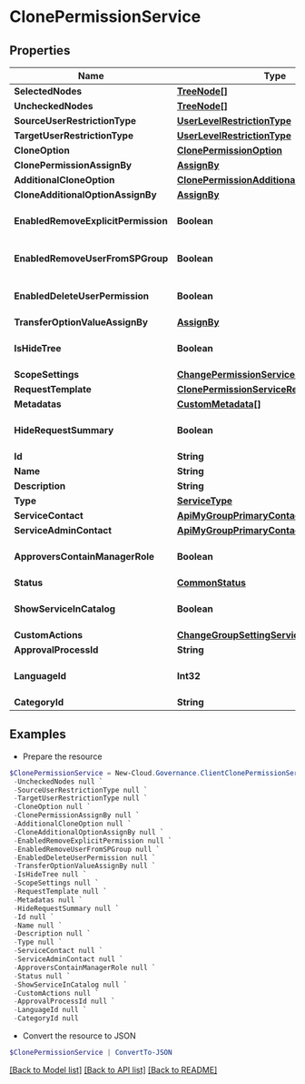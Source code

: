 # ClonePermissionService
## Properties

Name | Type | Description | Notes
------------ | ------------- | ------------- | -------------
**SelectedNodes** | [**TreeNode[]**](TreeNode.md) |  | [optional] 
**UncheckedNodes** | [**TreeNode[]**](TreeNode.md) |  | [optional] 
**SourceUserRestrictionType** | [**UserLevelRestrictionType**](UserLevelRestrictionType.md) |  | [optional] 
**TargetUserRestrictionType** | [**UserLevelRestrictionType**](UserLevelRestrictionType.md) |  | [optional] 
**CloneOption** | [**ClonePermissionOption**](ClonePermissionOption.md) |  | [optional] 
**ClonePermissionAssignBy** | [**AssignBy**](AssignBy.md) |  | [optional] 
**AdditionalCloneOption** | [**ClonePermissionAdditionalOption**](ClonePermissionAdditionalOption.md) |  | [optional] 
**CloneAdditionalOptionAssignBy** | [**AssignBy**](AssignBy.md) |  | [optional] 
**EnabledRemoveExplicitPermission** | **Boolean** |  | [optional] [default to $false]
**EnabledRemoveUserFromSPGroup** | **Boolean** |  | [optional] [default to $false]
**EnabledDeleteUserPermission** | **Boolean** |  | [optional] [default to $false]
**TransferOptionValueAssignBy** | [**AssignBy**](AssignBy.md) |  | [optional] 
**IsHideTree** | **Boolean** |  | [optional] [default to $false]
**ScopeSettings** | [**ChangePermissionServiceScopeSettings**](ChangePermissionServiceScopeSettings.md) |  | [optional] 
**RequestTemplate** | [**ClonePermissionServiceRequestTemplate**](ClonePermissionServiceRequestTemplate.md) |  | [optional] 
**Metadatas** | [**CustomMetadata[]**](CustomMetadata.md) |  | [optional] 
**HideRequestSummary** | **Boolean** |  | [optional] [default to $false]
**Id** | **String** |  | [optional] 
**Name** | **String** |  | [optional] 
**Description** | **String** |  | [optional] 
**Type** | [**ServiceType**](ServiceType.md) |  | [optional] 
**ServiceContact** | [**ApiMyGroupPrimaryContact**](ApiMyGroupPrimaryContact.md) |  | [optional] 
**ServiceAdminContact** | [**ApiMyGroupPrimaryContact**](ApiMyGroupPrimaryContact.md) |  | [optional] 
**ApproversContainManagerRole** | **Boolean** |  | [optional] [default to $false]
**Status** | [**CommonStatus**](CommonStatus.md) |  | [optional] 
**ShowServiceInCatalog** | **Boolean** |  | [optional] [default to $false]
**CustomActions** | [**ChangeGroupSettingServiceCustomActions**](ChangeGroupSettingServiceCustomActions.md) |  | [optional] 
**ApprovalProcessId** | **String** |  | [optional] 
**LanguageId** | **Int32** |  | [optional] [default to 0]
**CategoryId** | **String** |  | [optional] 

## Examples

- Prepare the resource
```powershell
$ClonePermissionService = New-Cloud.Governance.ClientClonePermissionService  -SelectedNodes null `
 -UncheckedNodes null `
 -SourceUserRestrictionType null `
 -TargetUserRestrictionType null `
 -CloneOption null `
 -ClonePermissionAssignBy null `
 -AdditionalCloneOption null `
 -CloneAdditionalOptionAssignBy null `
 -EnabledRemoveExplicitPermission null `
 -EnabledRemoveUserFromSPGroup null `
 -EnabledDeleteUserPermission null `
 -TransferOptionValueAssignBy null `
 -IsHideTree null `
 -ScopeSettings null `
 -RequestTemplate null `
 -Metadatas null `
 -HideRequestSummary null `
 -Id null `
 -Name null `
 -Description null `
 -Type null `
 -ServiceContact null `
 -ServiceAdminContact null `
 -ApproversContainManagerRole null `
 -Status null `
 -ShowServiceInCatalog null `
 -CustomActions null `
 -ApprovalProcessId null `
 -LanguageId null `
 -CategoryId null
```

- Convert the resource to JSON
```powershell
$ClonePermissionService | ConvertTo-JSON
```

[[Back to Model list]](../README.md#documentation-for-models) [[Back to API list]](../README.md#documentation-for-api-endpoints) [[Back to README]](../README.md)


